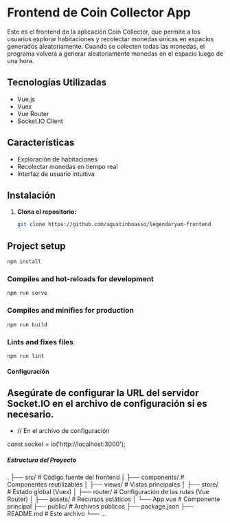 # Frontend de Coin Collector App

Este es el frontend de la aplicación Coin Collector, que permite a los usuarios explorar habitaciones y recolectar monedas únicas en espacios generados aleatoriamente.
Cuando se colecten todas las monedas, el programa volverá a generar aleatoriamente monedas en el espacio luego de una hora.

## Tecnologías Utilizadas

- Vue.js
- Vuex
- Vue Router
- Socket.IO Client

## Características

- Exploración de habitaciones
- Recolectar monedas en tiempo real
- Interfaz de usuario intuitiva

## Instalación

1. **Clona el repositorio:**

   ```bash
   git clone https://github.com/agustinboasso/legendaryum-frontend
   ```

## Project setup

```
npm install
```

### Compiles and hot-reloads for development

```
npm run serve
```

### Compiles and minifies for production

```
npm run build
```

### Lints and fixes files

```
npm run lint
```

#### Configuración


## Asegúrate de configurar la URL del servidor Socket.IO en el archivo de configuración si es necesario.

- // En el archivo de configuración

const socket = io('http://localhost:3000');

##### Estructura del Proyecto

.
├── src/ # Código fuente del frontend
│ ├── components/ # Componentes reutilizables
│ ├── views/ # Vistas principales
│ ├── store/ # Estado global (Vuex)
│ ├── router/ # Configuración de las rutas (Vue Router)
│ ├── assets/ # Recursos estáticos
│ └── App.vue # Componente principal
├── public/ # Archivos públicos
├── package.json
├── README.md # Este archivo
└── ...
